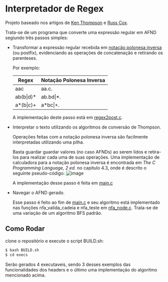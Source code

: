 # Interpretador de Regex
Projeto baseado nos artigos de [Ken Thompson](https://dl.acm.org/doi/pdf/10.1145/363347.363387) e [Russ Cox](https://swtch.com/~rsc/regexp/regexp1.html).

Trata-se de um programa que converte uma expressão regular em AFND segiundo três passos simples:

- Transformar a expressão regular recebida em [notação polonesa inversa](https://pt.wikipedia.org/wiki/Nota%C3%A7%C3%A3o_polonesa_inversa) (ou postfix), evidenciando as operações
  de concatenação e retirando os parenteses.

  Por exemplo:

  |    Regex     |   Notação Polonesa Inversa   |
  | ------------ | -----------------------------|
  |     aac      |            aa.c.             |
  |   ab(b\|d)\*   |           ab.bd\|\*.           |
  |   a\*(b\|c)+   |           a*bc\|+.            |

  A implementação deste passo está em [regex2post.c](includes/regex2post.c).




- Interpretar o texto utilizando os algoritmos de conversão de Thompson.
  
  Operações feitas com a notação polonesa inversa são facilmente interpretadas utilizando uma pilha.
  
  Basta guardar guardar valores (no caso AFNDs) ao serem lidos e retira-los para realizar cada uma de suas operações.    Uma implementação de calculadora para a notação polonesa inversa é encontrada em *The C Programming Language, 2 ed.*   no capítulo 4.3, onde é descrito o seguinte pseudo-código: ![image](https://github.com/user-attachments/assets/ad04a279-dca5-4347-b0ce-3562b6a0e97e)

  A implementação desse passo é feita em [main.c](main.c)




- Navegar o AFND gerado.
 
  Esse passo é feito ao fim de [main.c](main.c) e seu algoritmo está implementado nas funções nfa_valida_cadeia e nfa_teste em [nfa_node.c](includes/nfa_node.c). Trata-se de uma variação de um algoritmo BFS padrão.

## Como Rodar
clone o repositório e execute o script BUILD.sh:
```bash
$ bash BUILD.sh
$ cd execs
```
Serão gerados 4 executaveis, sendo 3 desses exemplos das funcionalidades dos headers e o último uma implementação do 
algoritmo mencionado acima.



